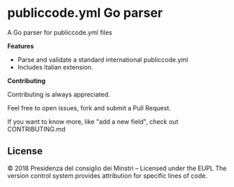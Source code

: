 # publiccode.yml Go parser

A Go parser for publiccode.yml files

**Features**

* Parse and validate a standard international publiccode.yml
* Includes italian extension.

**Contributing**

Contributing is always appreciated.

Feel free to open issues, fork and submit a Pull Request.

If you want to know more, like "add a new field", check out CONTRIBUTING.md

## License

© 2018 Presidenza del consiglio dei Minstri – Licensed under the EUPL
The version control system provides attribution for specific lines of code.
